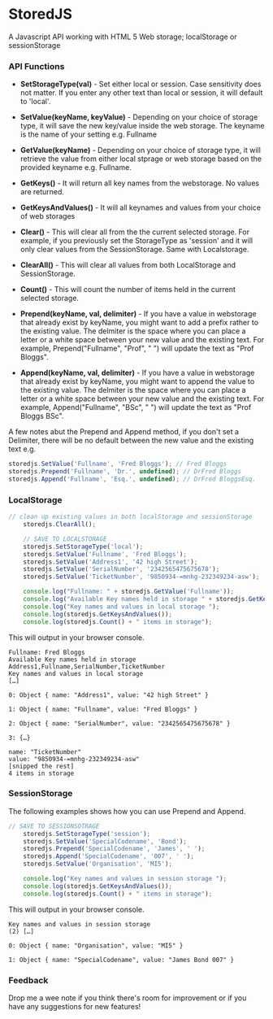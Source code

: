 # StoredJS

A Javascript API working with HTML 5 Web storage; localStorage or sessionStorage

### API Functions
- **SetStorageType(val)** - Set either local or session. Case sensitivity does not matter. 
If you enter any other text than local or session, it will default to 'local'.

- **SetValue(keyName, keyValue)** - Depending on your choice of storage type, it will save the new key/value inside the web storage. 
The keyname is the name of your setting e.g. Fullname

- **GetValue(keyName)** - Depending on your choice of storage type, it will retrieve the value from either local stprage or web storage based 
on the provided keyname e.g. Fullname.

- **GetKeys()** - It will return all key names from the webstorage. No values are returned.

- **GetKeysAndValues()** - It will all keynames and values from your choice of web storages

- **Clear()** - This will clear all from the the current selected storage. 
For example, if you previously set the StorageType as 'session' and 
it will only clear values from the SessionStorage. Same with Localstorage.

- **ClearAll()** - This will clear all values from both LocalStorage and SessionStorage.

- **Count()** - This will count the number of items held in the current selected storage.

- **Prepend(keyName, val, delimiter)** - If you have a value in webstorage that already exist by keyName, 
you might want to add a prefix rather to the existing value. 
The delmiter is the space where you can place a letter or a white space between your new value 
and the existing text. For example, Prepend("Fullname", "Prof", " ") will update the text as "Prof Bloggs".

- **Append(keyName, val, delimiter)** - If you have a value in webstorage that already exist by keyName, 
you might want to append the value to the existing value. 
The delmiter is the space where you can place a letter or a white space between your new value 
and the existing text. For example, Append("Fullname", "BSc", " ") will update the text as "Prof Bloggs BSc".

A few notes abut the Prepend and Append method, if you don't set a Delimiter, there will be no default between the new 
value and the existing text e.g.

```javascript
storedjs.SetValue('Fullname', 'Fred Bloggs'); // Fred Bloggs
storedjs.Prepend('Fullname', 'Dr.', undefined); // DrFred Bloggs
storedjs.Append('Fullname', 'Esq.', undefined); // DrFred BloggsEsq.
```


### LocalStorage

```javascript
// clean up existing values in both localStorage and sessionStorage
    storedjs.ClearAll();

    // SAVE TO LOCALSTORAGE
    storedjs.SetStorageType('local');
    storedjs.SetValue('Fullname', 'Fred Bloggs');
    storedjs.SetValue('Address1', '42 high Street');
    storedjs.SetValue('SerialNumber', '2342565475675678');
    storedjs.SetValue('TicketNumber', '9850934-=mnhg-232349234-asw');

    console.log("Fullname: " + storedjs.GetValue('Fullname'));
    console.log("Available Key names held in storage " + storedjs.GetKeys());
    console.log("Key names and values in local storage ");
    console.log(storedjs.GetKeysAndValues());
    console.log(storedjs.Count() + " items in storage");
```

This will output in your browser console.
```text
Fullname: Fred Bloggs
Available Key names held in storage Address1,Fullname,SerialNumber,TicketNumber
Key names and values in local storage
[…]
​
0: Object { name: "Address1", value: "42 high Street" }

1: Object { name: "Fullname", value: "Fred Bloggs" }
​
2: Object { name: "SerialNumber", value: "2342565475675678" }
​
3: {…}
​​
name: "TicketNumber"
value: "9850934-=mnhg-232349234-asw"
[snipped the rest]
4 items in storage
````

### SessionStorage

The following examples shows how you can use Prepend and Append.

```javascript
// SAVE TO SESSIONSOTRAGE
    storedjs.SetStorageType('session');
    storedjs.SetValue('SpecialCodename', 'Bond');
    storedjs.Prepend('SpecialCodename', 'James', ' ');
    storedjs.Append('SpecialCodename', '007', ' ');
    storedjs.SetValue('Organisation', 'MI5');

    console.log("Key names and values in session storage ");
    console.log(storedjs.GetKeysAndValues());
    console.log(storedjs.Count() + " items in storage");
```

This will output in your browser console.
```text
Key names and values in session storage
(2) […]
​
0: Object { name: "Organisation", value: "MI5" }
​
1: Object { name: "SpecialCodename", value: "James Bond 007" }
````

### Feedback
Drop me a wee note if you think there's room for improvement or 
if you have any suggestions for new features!